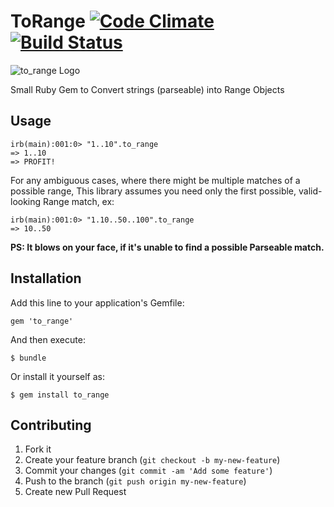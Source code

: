 # ToRange [![Code Climate](https://codeclimate.com/github/metaware/to_range/badges/gpa.svg)](https://codeclimate.com/github/metaware/to_range) [![Build Status](https://travis-ci.org/metaware/to_range.svg?branch=master)](https://travis-ci.org/metaware/to_range)

![to_range Logo](https://raw.github.com/metaware/to_range/master/to_range.png)

Small Ruby Gem to Convert strings (parseable) into Range Objects

## Usage

    irb(main):001:0> "1..10".to_range
    => 1..10
    => PROFIT!

For any ambiguous cases, where there might be multiple matches of a possible range, This library assumes you need only the first possible, valid-looking Range match, ex:

    irb(main):001:0> "1.10..50..100".to_range
    => 10..50

**PS: It blows on your face, if it's unable to find a possible Parseable match.**

## Installation

Add this line to your application's Gemfile:

    gem 'to_range'

And then execute:

    $ bundle

Or install it yourself as:

    $ gem install to_range

## Contributing

1. Fork it
2. Create your feature branch (`git checkout -b my-new-feature`)
3. Commit your changes (`git commit -am 'Add some feature'`)
4. Push to the branch (`git push origin my-new-feature`)
5. Create new Pull Request